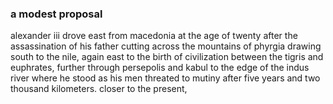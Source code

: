 ### a modest proposal

alexander iii drove east from macedonia at the age of twenty after the assassination of his father cutting across the mountains of phyrgia drawing south to the nile, again east to the birth of civilization between the tigris and euphrates, further through persepolis and kabul to the edge of the indus river where he stood as his men threated to mutiny after five years and two thousand kilometers. closer to the present,  
